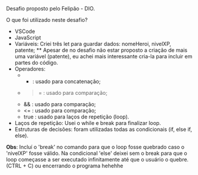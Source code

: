 Desafio proposto pelo Felipão - DIO.

O que foi utilizado neste desafio?
- VSCode
- JavaScript
- Variáveis: Criei três let para guardar dados: nomeHeroi, nivelXP, patente; 
** Apesar de no desafio não estar proposto a criação de mais uma variável (patente), eu achei mais interessante cria-la para incluir em partes do código.
- Operadores: 
  * + :  usado para concatenação;
  * >= : usado para comparação;  
  * && : usado para comparação;
  * <= : usado para comparação;
  * true : usado para laços de repetição (loop).
- Laços de repetição: Usei o while e break para finalizar loop.
- Estruturas de decisões: foram utilizadas todas as condicionais (if, else if, else).

**Obs**: Incluí o 'break' no comando para que o loop fosse quebrado caso o 'nivelXP' fosse válido. 
Na condicional 'else' deixei sem o break para que o loop começasse a ser executado infinitamente até que o usuário o quebre. (CTRL + C) ou encerrando o programa hehehhe
